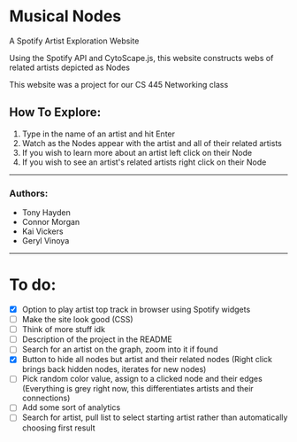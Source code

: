 # Musical Nodes
A Spotify Artist Exploration Website

Using the Spotify API and CytoScape.js,
this website constructs webs of related artists
depicted as Nodes

This website was a project for our CS 445 Networking class

## How To Explore:
1. Type in the name of an artist and hit Enter
2. Watch as the Nodes appear with the artist and all of their related artists
3. If you wish to learn more about an artist left click on their Node
4. If you wish to see an artist's related artists right click on their Node
______________________________________________

### Authors:
* Tony Hayden
* Connor Morgan
* Kai Vickers
* Geryl Vinoya
______________________________________________

# To do:

- [x] Option to play artist top track in browser using Spotify widgets
- [ ] Make the site look good (CSS)
- [ ] Think of more stuff idk
- [ ] Description of the project in the README
- [ ] Search for an artist on the graph, zoom into it if found
- [x] Button to hide all nodes but artist and their related nodes (Right click brings back hidden nodes, iterates for new nodes)
- [ ] Pick random color value, assign to a clicked node and their edges (Everything is grey right now, this differentiates artists and their connections)
- [ ] Add some sort of analytics
- [ ] Search for artist, pull list to select starting artist rather than automatically choosing first result
